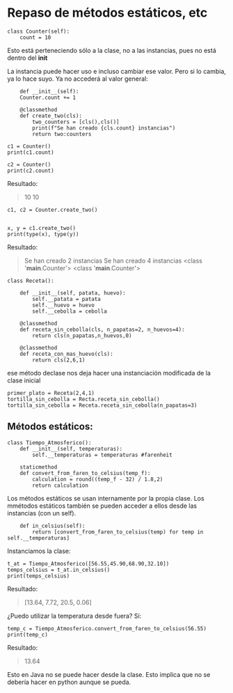 # Repaso de métodos estáticos, etc
```
class Counter(self):
    count = 10
```
Esto está perteneciendo sólo a la clase, no a las instancias, pues no está dentro del __init__

La instancia puede hacer uso e incluso cambiar ese valor. Pero si lo cambia, ya lo hace suyo. Ya no accederá al valor general:
```
    def __init__(self):
    Counter.count += 1

    @classmethod
    def create_two(cls):
        two_counters = [cls(),cls()]
        print(f"Se han creado {cls.count} instancias")
        return two:counters
```

```
c1 = Counter()
print(c1.count)

c2 = Counter()
print(c2.count)
```
Resultado:
> 10
> 10
```
c1, c2 = Counter.create_two()


x, y = c1.create_two()
print(type(x), type(y))
```
Resultado:

> Se han creado 2 instancias
> Se han creado 4 instancias
> <class '__main__.Counter'> <class '__main__.Counter'>

```
class Receta():

    def __init__(self, patata, huevo):
        self.__patata = patata
        self.__huevo = huevo
        self.__cebolla = cebolla

    @classmethod
    def receta_sin_cebolla(cls, n_papatas=2, n_huevos=4):
        return cls(n_papatas,n_huevos,0)

    @classmethod
    def receta_con_mas_huevo(cls):
        return cls(2,6,1)
```
ese método declase nos deja hacer una instanciación modificada de la clase inicial
```
primer_plato = Receta(2,4,1)
tortilla_sin_cebolla = Recta.receta_sin_cebolla()
tortilla_sin_cebolla = Receta.receta_sin_cebolla(n_papatas=3)
```
## Métodos estáticos:

```
class Tiempo_Atmosferico():
    def __init__(self, temperaturas):
        self.__temperaturas = temperaturas #farenheit
        
    staticmethod
    def convert_from_faren_to_celsius(temp_f):
        calculation = round((temp_f - 32) / 1.8,2)
        return calculation
```
Los métodos estáticos se usan internamente por la propia clase. Los mmétodos estáticos también se pueden acceder a ellos desde las instancias (con un self).
```
    def in_celsius(self):
        return [convert_from_faren_to_celsius(temp) for temp in self.__temperaturas]
```
Instanciamos la clase:
```
t_at = Tiempo_Atmosferico([56.55,45.90,68.90,32.10])
temps_celsius = t_at.in_celsius()
print(temps_celsius)
```
Resultado:

> [13.64, 7.72, 20.5, 0.06]

¿Puedo utilizar la temperatura desde fuera? Sí:
```
temp_c = Tiempo_Atmosferico.convert_from_faren_to_celsius(56.55)
print(temp_c)
```
Resultado:

> 13.64

Esto en Java no se puede hacer desde la clase. Esto implica que no se debería hacer en python aunque se pueda.

